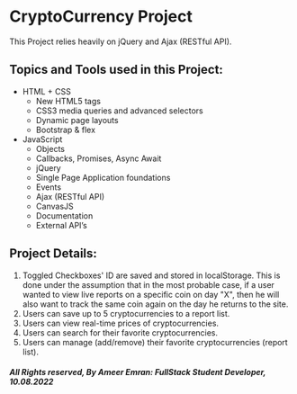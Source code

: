 # CryptoCurrency Project

This Project relies heavily on jQuery and Ajax (RESTful API).

## Topics and Tools used in this Project:

- HTML + CSS
  - New HTML5 tags
  - CSS3 media queries and advanced selectors
  - Dynamic page layouts
  - Bootstrap & flex
- JavaScript
  - Objects
  - Callbacks, Promises, Async Await
  - jQuery
  - Single Page Application foundations
  - Events
  - Ajax (RESTful API)
  - CanvasJS
  - Documentation
  - External API’s

## Project Details:

1. Toggled Checkboxes' ID are saved and stored in localStorage.
   This is done under the assumption that in the most probable case, if a user wanted to view live reports on a
   specific coin on day "X", then he will also want to track the same coin again on the day he returns to the site.
2. Users can save up to 5 cryptocurrencies to a report list.
3. Users can view real-time prices of cryptocurrencies.
4. Users can search for their favorite cryptocurrencies.
5. Users can manage (add/remove) their favorite cryptocurrencies (report list).

##### All Rights reserved, By Ameer Emran: FullStack Student Developer, 10.08.2022
